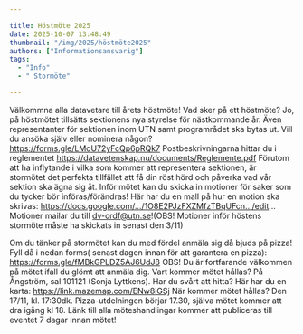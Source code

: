```yaml
---

title: Höstmöte 2025
date: 2025-10-07 13:48:49
thumbnail: "/img/2025/höstmöte2025"
authors: ["Informationsansvarig"]
tags: 
  - "Info"
  - " Stormöte"

---
```

Välkommna alla datavetare till årets höstmöte!
Vad sker på ett höstmöte?
Jo, på höstmötet tillsätts sektionens nya styrelse för nästkommande år.
Även representanter för sektionen inom UTN samt programrådet ska bytas ut.
Vill du ansöka själv eller nominera någon?
https://forms.gle/LMoU72yFcQp6pRQk7
Postbeskrivningarna hittar du i reglementet
https://datavetenskap.nu/documents/Reglemente.pdf
Förutom att ha inflytande i vilka som kommer att representera sektionen, är stormötet det perfekta tillfället att få din röst hörd och påverka vad vår sektion ska ägna sig åt.
Inför mötet kan du skicka in motioner för saker som du tycker bör införas/förändras!
Här har du en mall på hur en motion ska skrivas:
https://docs.google.com/.../1O8E2PJzFXZMfzTBqUFcn.../edit...
Motioner mailar du till dv-ordf@utn.se!(OBS! Motioner inför höstens stormöte måste ha skickats in senast den 3/11)

Om du tänker på stormötet kan du med fördel anmäla sig då bjuds på pizza!
Fyll då i nedan forms( senast dagen innan för att garantera en pizza):
https://forms.gle/fMBkGPLDZ5AJ6UdJ8
OBS! Du är fortfarande välkommen på mötet ifall du glömt att anmäla dig.
Vart kommer mötet hållas?
På Ångström, sal 101121 (Sonja Lyttkens).
Har du svårt att hitta? Här har du en karta:
https://link.mazemap.com/ENw8iGSj
När kommer mötet hållas?
Den 17/11, kl. 17:30dk.
Pizza-utdelningen börjar 17.30, själva mötet kommer att dra igång kl 18.
Länk till alla möteshandlingar kommer att publiceras till eventet 7 dagar innan mötet!